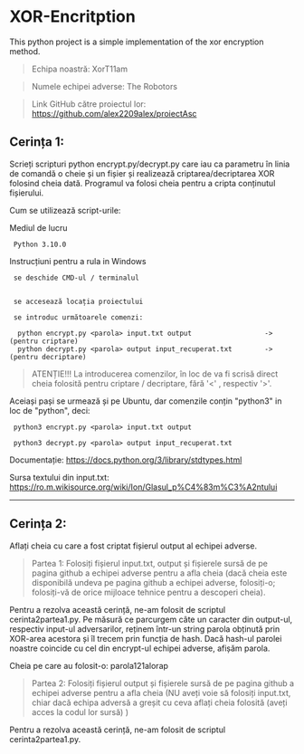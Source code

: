 # XOR-Encritption

This python project is a simple implementation of the xor encryption method.

> Echipa noastră: XorT11am

> Numele echipei adverse: The Robotors

> Link GitHub către proiectul lor: https://github.com/alex2209alex/proiectAsc 

## Cerința 1: 

Scrieți scripturi python encrypt.py/decrypt.py care iau ca parametru în linia de comandă o cheie și un fișier și realizează criptarea/decriptarea XOR folosind cheia dată. Programul va folosi cheia pentru a cripta conținutul fișierului.

Cum se utilizează script-urile:


  Mediul de lucru


     Python 3.10.0


  Instrucțiuni pentru a rula in Windows


     se deschide CMD-ul / terminalul


     se accesează locația proiectului

     se introduc următoarele comenzi:

      python encrypt.py <parola> input.txt output                  -> (pentru criptare)
      python decrypt.py <parola> output input_recuperat.txt        -> (pentru decriptare)


> ATENȚIE!!! La introducerea comenzilor, în loc de <parola> va fi scrisă direct cheia folosită pentru criptare / decriptare, fără '<' , respectiv '>'.

  Aceiași pași se urmează și pe Ubuntu, dar comenzile conțin "python3" in loc de "python", deci:

     python3 encrypt.py <parola> input.txt output
  
     python3 decrypt.py <parola> output input_recuperat.txt
  
  
  

Documentație: https://docs.python.org/3/library/stdtypes.html

Sursa textului din input.txt: https://ro.m.wikisource.org/wiki/Ion/Glasul_p%C4%83m%C3%A2ntului

------------------------------------------------------------------------------------------------------------------------------------------------------------------------------


## Cerința 2: 
  
Aflați cheia cu care a fost criptat fișierul output al echipei adverse.

> Partea 1: Folosiți fișierul input.txt, output și fișierele sursă de pe pagina github a echipei adverse pentru a afla cheia (dacă cheia este disponibilă undeva pe pagina github a echipei adverse, folosiți-o; folosiți-vă de orice mijloace tehnice pentru a descoperi cheia).

Pentru a rezolva această cerință, ne-am folosit de scriptul cerinta2partea1.py. Pe măsură ce parcurgem câte un caracter din output-ul, respectiv input-ul adversarilor, reținem într-un string parola obținută prin XOR-area acestora și îl trecem prin funcția de hash. Dacă hash-ul parolei noastre coincide cu cel din encrypt-ul echipei adverse, afișăm parola.
  
Cheia pe care au folosit-o: parola121alorap

> Partea 2: Folosiți fișierul output și fișierele sursă de pe pagina github a echipei
adverse pentru a afla cheia (NU aveți voie să folosiți input.txt, chiar dacă echipa adversă a greșit cu ceva aflați cheia folosită (aveți acces la codul lor sursă) )

Pentru a rezolva această cerință, ne-am folosit de scriptul cerinta2partea1.py.
